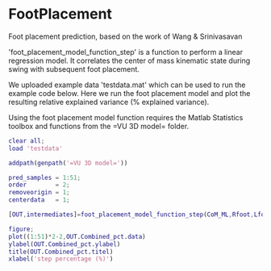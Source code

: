 # FootPlacement
Foot placement prediction, based on the work of Wang &amp; Srinivasavan

'foot_placement_model_function_step' is a function to perform a linear regression model. 
It correlates the center of mass kinematic state during swing with subsequent foot placement.

We uploaded example data 'testdata.mat' which can be used to run the example code below.
Here we run the foot placement model and plot the resulting relative explained variance (% explained variance).

Using the foot placement model function requires the Matlab Statistics toolbox and functions from the =VU 3D model= folder.

```matlab
clear all;
load 'testdata'

addpath(genpath('=VU 3D model='))

pred_samples = 1:51;
order        = 2;
removeorigin = 1;
centerdata   = 1;

[OUT,intermediates]=foot_placement_model_function_step(CoM_ML,Rfoot,Lfoot,events,fs_opto,pred_samples,order,removeorigin,centerdata)

figure;
plot((1:51)*2-2,OUT.Combined_pct.data)
ylabel(OUT.Combined_pct.ylabel)
title(OUT.Combined_pct.titel)
xlabel('step percentage (%)')
```

